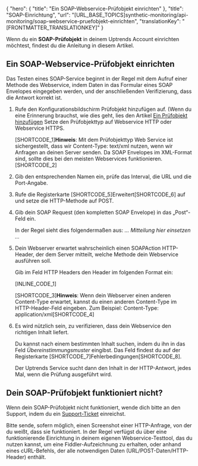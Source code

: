 {
  "hero": {
    "title": "Ein SOAP-Webservice-Prüfobjekt einrichten"
  },
  "title": "SOAP-Einrichtung",
  "url": "[URL_BASE_TOPICS]synthetic-monitoring/api-monitoring/soap-webservice-pruefobjekt-einrichten",
  "translationKey": "[FRONTMATTER_TRANSLATIONKEY]"
}

Wenn du ein **SOAP-Prüfobjekt** in deinem Uptrends Account einrichten möchtest, findest du die Anleitung in diesem Artikel.

## Ein SOAP-Webservice-Prüfobjekt einrichten

Das Testen eines SOAP-Service beginnt in der Regel mit dem Aufruf einer Methode des Webservice, indem Daten in das Formular eines SOAP Envelopes eingegeben werden, und der anschließenden Verifizierung, dass die Antwort korrekt ist.

1.  Rufe den Konfigurationsbildschirm Prüfobjekt hinzufügen auf. (Wenn du eine Erinnerung brauchst, wie dies geht, lies den Artikel [Ein Prüfobjekt hinzufügen]([LINK_URL_1]) Setze den Prüfobjekttyp auf Webservice HTTP oder Webservice HTTPS.
      
    [SHORTCODE_1]**Hinweis**: Mit dem Prüfobjekttyp Web Service ist sichergestellt, dass wir Content-Type: text/xml nutzen, wenn wir Anfragen an deinen Server senden. Da SOAP Envelopes im XML-Format sind, sollte dies bei den meisten Webservices funktionieren.[SHORTCODE_2]
2.  Gib den entsprechenden Namen ein, prüfe das Interval, die URL und die Port-Angabe.
3.  Rufe die Registerkarte [SHORTCODE_5]Erweitert[SHORTCODE_6] auf und setze die HTTP-Methode auf POST.
4.  Gib dein SOAP Request (den kompletten SOAP Envelope) in das „Post“-Feld ein.
      
    In der Regel sieht dies folgendermaßen aus:
    *… Mitteilung hier einsetzen …*
5.  Dein Webserver erwartet wahrscheinlich einen SOAPAction HTTP-Header, der dem Server mitteilt, welche Methode dein Webservice ausführen soll.
      
    Gib im Feld HTTP Headers den Header im folgenden Format ein:
      
    [INLINE_CODE_1]
      
    [SHORTCODE_3]**Hinweis**: Wenn dein Webserver einen anderen Content-Type erwartet, kannst du einen anderen Content-Type im HTTP-Header-Feld eingeben. Zum Beispiel: Content-Type: application/xml[SHORTCODE_4]
6.  Es wird nützlich sein, zu verifizieren, dass dein Webservice den richtigen Inhalt liefert.
      
    Du kannst nach einem bestimmten Inhalt suchen, indem du ihn in das Feld *Übereinstimmungsmuster* eingibst. Das Feld findest du auf der Registerkarte [SHORTCODE_7]Fehlerbedingungen[SHORTCODE_8].
      
    Der Uptrends Service sucht dann den Inhalt in der HTTP-Antwort, jedes Mal, wenn die Prüfung ausgeführt wird.

## Dein SOAP-Prüfobjekt funktioniert nicht?

Wenn dein SOAP-Prüfobjekt nicht funktioniert, wende dich bitte an den Support, indem du ein [Support-Ticket]([LINK_URL_2]) einreichst.

Bitte sende, sofern möglich, einen Screenshot einer HTTP-Anfrage, von der du weißt, dass sie funktioniert. In der Regel verfügst du über eine funktionierende Einrichtung in deinem eigenen Webservice-Testtool, das du nutzen kannst, um eine Fiddler-Aufzeichnung zu erhalten, oder anhand eines cURL-Befehls, der alle notwendigen Daten (URL/POST-Daten/HTTP-Header) enthält.

